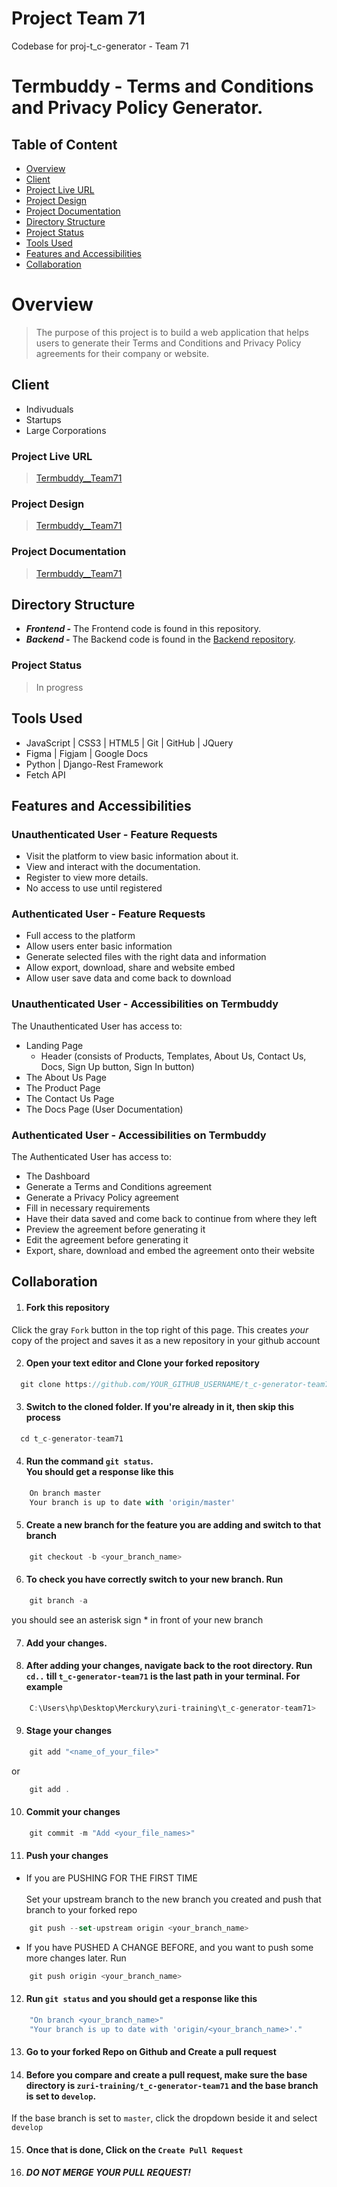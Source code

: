 # Project Team 71
Codebase for proj-t_c-generator - Team 71
<br>

# Termbuddy - Terms and Conditions and Privacy Policy Generator.

## Table of Content

* [Overview](#overview)
* [Client](#client)
* [Project Live URL](#project-live-url)
* [Project Design](#project-design)
* [Project Documentation](#project-documentation)
* [Directory Structure](#directory-structure)
* [Project Status](#project-status)
* [Tools Used](#tools-used)
* [Features and Accessibilities](#features-and-accessibilities)
* [Collaboration](#collaboration)

# Overview
> The purpose of this project is to build a web application that helps users to generate their Terms and Conditions and Privacy Policy agreements for their company or website. 

## Client
- Indivuduals
- Startups
- Large Corporations <br />

### Project Live URL
> <a href="https://zuri-training.github.io/t_c-generator-team71/">Termbuddy__Team71</a>

### Project Design
> <a href="https://bit.ly/3Q2pn1C">Termbuddy__Team71</a>

### Project Documentation
> <a href="https://docs.google.com/document/d/1f3XPzsHjb1upvMaWUAjJ2tQgga4d2lb5t1awKSc7PWY/edit?usp=sharing">Termbuddy__Team71</a>


## Directory Structure
- ***Frontend -*** The Frontend code is found in this repository.
- ***Backend -*** The Backend code is found in the <a href="https://github.com/zuri-training/t_c-generator_team71_BE">Backend repository</a>.


### Project Status
> In progress


## Tools Used
- JavaScript | CSS3 | HTML5 | Git | GitHub | JQuery
- Figma | Figjam | Google Docs
- Python | Django-Rest Framework
- Fetch API <br />


## Features and Accessibilities

### Unauthenticated User - Feature Requests
- Visit the platform to view basic information about it.
- View and interact with the documentation.
- Register to view more details.
- No access to use until registered <br />

### Authenticated User - Feature Requests
- Full access to the platform
- Allow users enter basic information
- Generate selected files with the right data and information
- Allow export, download, share and website embed
- Allow user save data and come back to download <br />


### Unauthenticated User - Accessibilities on Termbuddy
The Unauthenticated User has access to: <br />
- Landing Page
    - Header (consists of Products, Templates, About Us, Contact Us, Docs, Sign Up button, Sign In button)
- The About Us Page
- The Product Page
- The Contact Us Page
- The Docs Page (User Documentation) <br />

### Authenticated User - Accessibilities on Termbuddy
The Authenticated User has access to: <br />
- The Dashboard
- Generate a Terms and Conditions agreement
- Generate a Privacy Policy agreement
- Fill in necessary requirements
- Have their data saved and come back to continue from where they left
- Preview the agreement before generating it
- Edit the agreement before generating it
- Export, share, download and embed the agreement onto their website 

## Collaboration
1. #### Fork this repository <br />
Click the gray `Fork` button in the top right of this page. This creates *your* copy of the project and saves it as a new repository in your github account


2. #### Open your text editor and  Clone your forked repository 
```js
  git clone https://github.com/YOUR_GITHUB_USERNAME/t_c-generator-team71.git
```


3. #### Switch to the cloned folder. If you're already in it, then skip this process 
```js
  cd t_c-generator-team71
```


4. #### Run the command `git status`. <br /> You should get a response like this
```js
    On branch master
    Your branch is up to date with 'origin/master'
```


5. #### Create a new branch for the feature you are adding and switch to that branch
```js
    git checkout -b <your_branch_name>
```


6. #### To check you have correctly switch to your new branch. Run 
```js
    git branch -a
```
you should see an asterisk sign * in front of your new branch


7. #### Add your changes.


8. #### After adding your changes, navigate back to the root directory. Run `cd..` till `t_c-generator-team71` is the last path in your terminal. For example
```js
    C:\Users\hp\Desktop\Merckury\zuri-training\t_c-generator-team71>
```


9. #### Stage your changes
```js
    git add "<name_of_your_file>"
```

or 

```js
    git add .
```


10. #### Commit your changes
```js
    git commit -m "Add <your_file_names>"
```


11. #### Push your changes
- If you are PUSHING FOR THE FIRST TIME <br /><br />
 Set your upstream branch to the new branch you created and push that branch to your forked repo
```js
    git push --set-upstream origin <your_branch_name>
```
- If you have PUSHED A CHANGE BEFORE, and you want to push some more changes later. Run
```js
    git push origin <your_branch_name>
```


12. #### Run `git status` and you should get a response like this
```js
    "On branch <your_branch_name>"
    "Your branch is up to date with 'origin/<your_branch_name>'."
```


13. #### Go to your forked Repo on Github and Create a pull request

14. #### Before you compare and create a pull request, make sure the base directory is `zuri-training/t_c-generator-team71` and the base branch is set to `develop`. <br />
If the base branch is set to `master`, click the dropdown beside it and select `develop`


15. #### Once that is done, Click on the `Create Pull Request`


16. ***DO NOT MERGE YOUR PULL REQUEST!***
